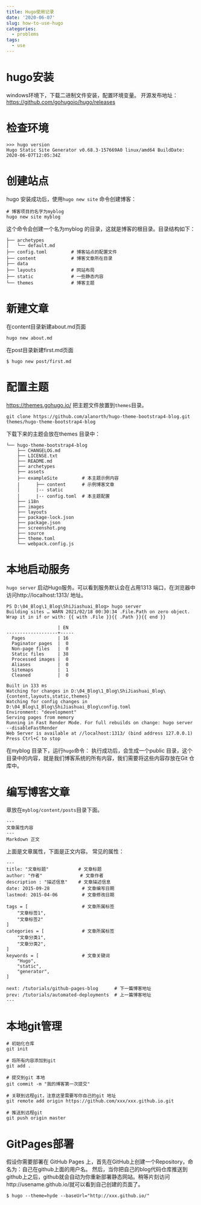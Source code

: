 ```yaml
---
title: Hugo使用记录
date: '2020-06-07'
slug: how-to-use-hugo
categories:
  - problems
tags:
  - use
---
```


# hugo安装
windows环境下，下载二进制文件安装，配置环境变量。
开源发布地址：https://github.com/gohugoio/hugo/releases

# 检查环境
```
>>> hugo version
Hugo Static Site Generator v0.68.3-157669A0 linux/amd64 BuildDate: 2020-06-07T12:05:34Z
```
# 创建站点
hugo 安装成功后，使用`hugo new site` 命令创建博客：

```
# 博客项目的名字为myblog
hugo new site myblog
```

这个命令会创建一个名为myblog 的目录，这就是博客的根目录。目录结构如下：
```
├── archetypes
│   └── default.md
├── config.toml         # 博客站点的配置文件
├── content             # 博客文章所在目录
├── data                
├── layouts             # 网站布局
├── static              # 一些静态内容
└── themes              # 博客主题
```

# 新建文章
在content目录新建about.md页面

```
hugo new about.md
```
在post目录新建first.md页面
```
$ hugo new post/first.md
```


# 配置主题
https://themes.gohugo.io/
把主题文件放置到`themes`目录。
```
git clone https://github.com/alanorth/hugo-theme-bootstrap4-blog.git themes/hugo-theme-bootstrap4-blog
```
下载下来的主题会放在themes 目录中：
```
└── hugo-theme-bootstrap4-blog
    ├── CHANGELOG.md
    ├── LICENSE.txt
    ├── README.md
    ├── archetypes
    ├── assets
    ├── exampleSite         # 本主题示例内容
    |      ├── content      # 示例博客文章
    │      |-- static
    │      |-- config.toml  # 本主题配置
    ├── i18n
    ├── images
    ├── layouts
    ├── package-lock.json
    ├── package.json
    ├── screenshot.png
    ├── source
    ├── theme.toml      
    └── webpack.config.js
```

# 本地启动服务
`hugo server` 启动Hugo服务。可以看到服务默认会在占用1313 端口，在浏览器中访问http://localhost:1313/ 地址。
```
PS D:\04_Blog\1_Blog\ShiJiashuai_Blog> hugo server
Building sites … WARN 2021/02/18 00:30:34 .File.Path on zero object. Wrap it in if or with: {{ with .File }}{{ .Path }}{{ end }}

                   | EN
-------------------+-----
  Pages            | 16
  Paginator pages  |  0
  Non-page files   |  0
  Static files     | 38
  Processed images |  0
  Aliases          |  0
  Sitemaps         |  1
  Cleaned          |  0

Built in 133 ms
Watching for changes in D:\04_Blog\1_Blog\ShiJiashuai_Blog\{content,layouts,static,themes}
Watching for config changes in D:\04_Blog\1_Blog\ShiJiashuai_Blog\config.toml
Environment: "development"
Serving pages from memory
Running in Fast Render Mode. For full rebuilds on change: hugo server --disableFastRender
Web Server is available at //localhost:1313/ (bind address 127.0.0.1)
Press Ctrl+C to stop
```
在myblog 目录下，运行`hugo`命令：
执行成功后，会生成一个public 目录，这个目录中的内容，就是我们博客系统的所有内容，我们需要将这些内容存放在Git 仓库中。

# 编写博客文章
章放在`myblog/content/posts`目录下面。
```
---
文章属性内容
---
Markdown 正文
```
上面是文章属性，下面是正文内容。
常见的属性：
```
---
title: "文章标题"           # 文章标题
author: "作者"              # 文章作者
description : "描述信息"    # 文章描述信息
date: 2015-09-28            # 文章编写日期
lastmod: 2015-04-06         # 文章修改日期

tags = [                    # 文章所属标签
    "文章标签1",
    "文章标签2"
]
categories = [              # 文章所属标签
    "文章分类1",
    "文章分类2",
]
keywords = [                # 文章关键词
    "Hugo",
    "static",
    "generator",
]

next: /tutorials/github-pages-blog      # 下一篇博客地址
prev: /tutorials/automated-deployments  # 上一篇博客地址
---
```
# 本地git管理
```
# 初始化仓库
git init

# 将所有内容添加到git
git add .

# 提交到git 本地
git commit -m "我的博客第一次提交"

# 关联到远程git，注意这里需要写你自己的git 地址
git remote add origin https://github.com/xxx/xxx.github.io.git

# 推送到远程git
git push origin master
```

# GitPages部署
假设你需要部署在 GitHub Pages 上，首先在GitHub上创建一个Repository，命名为：自己在github上面的用户名。
然后，当你把自己的blog代码仓库推送到github上之后，github就会自动为你重新部署静态网站。稍等片刻访问http://usename.github.io/就可以看到自己创建的页面了。
```
$ hugo --theme=hyde --baseUrl="http://xxx.github.io/"
```